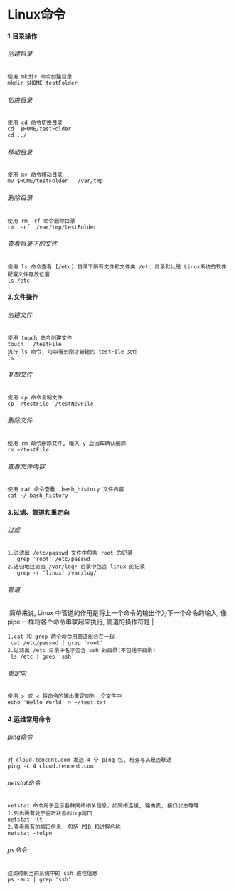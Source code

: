 # Linux命令

#### 1.目录操作

###### 创建目录

```
使用 mkdir 命令创建目录
mkdir $HOME testFolder
```

###### 切换目录

```
使用 cd 命令切换目录
cd  $HOME/testFolder
cd ../
```

###### 移动目录

```
使用 mv 命令移动目录
mv $HOME/testFolder   /var/tmp
```

###### 删除目录

```
使用 rm -rf 命令删除目录
rm  -rf  /var/tmp/testFolder
```

###### 查看目录下的文件

```
使用 ls 命令查看 [/etc] 目录下所有文件和文件夹./etc 目录默认是 Linux系统的软件配置文件存放位置
ls /etc
```

#### 2.文件操作

###### 创建文件

```
使用 touch 命令创建文件
touch  `/testFile
执行 ls 命令, 可以看到刚才新建的 testFile 文件
ls `
```

###### 复制文件

```
使用 cp 命令复制文件
cp `/testFile `/testNewFile
```

###### 删除文件

```
使用 rm 命令删除文件, 输入 y 后回车确认删除
rm ~/testFile
```

###### 查看文件内容

```
使用 cat 命令查看 .bash_history 文件内容
cat ~/.bash_history
```

#### 3.过滤、管道和重定向

###### 过滤

```
1.过滤出 /etc/passwd 文件中包含 root 的记录
   grep 'root' /etc/passwd
2.递归地过滤出 /var/log/ 目录中包含 linux 的记录
   grep -r 'linux' /var/log/
```

###### 管道

​      简单来说, Linux 中管道的作用是将上一个命令的输出作为下一个命令的输入, 像 pipe 一样将各个命令串联起来执行, 管道的操作符是 |

```
1.cat 和 grep 两个命令用管道组合在一起
 cat /etc/passwd | grep 'root'
2.过滤出 /etc 目录中名字包含 ssh 的目录(不包括子目录)
 ls /etc | grep 'ssh'
```

###### 重定向

```
使用 > 或 < 将命令的输出重定向到一个文件中
echo 'Hello World' > ~/test.txt
```

#### 4.运维常用命令

###### ping命令

```
对 cloud.tencent.com 发送 4 个 ping 包, 检查与其是否联通
ping -c 4 cloud.tencent.com
```

###### netstat命令

```
netstat 命令用于显示各种网络相关信息，如网络连接, 路由表, 接口状态等等
1.列出所有处于监听状态的tcp端口
netstat -lt
2.查看所有的端口信息, 包括 PID 和进程名称
netstat -tulpn
```

###### ps命令

```
过滤得到当前系统中的 ssh 进程信息
ps -aux | grep 'ssh'
```

